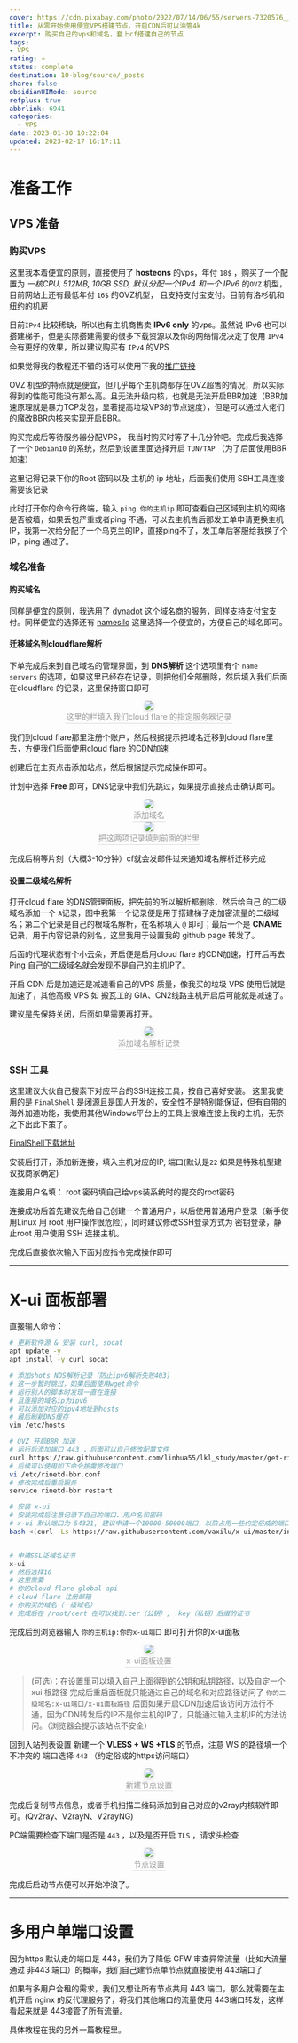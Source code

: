 ```yaml
---
cover: https://cdn.pixabay.com/photo/2022/07/14/06/55/servers-7320576__480.png
title: 从零开始使用便宜VPS搭建节点，开启CDN后可以油管4k
excerpt: 购买自己的vps和域名，套上cf搭建自己的节点
tags:
- VPS
rating: ⭐
status: complete
destination: 10-blog/source/_posts
share: false
obsidianUIMode: source
refplus: true
abbrlink: 6941
categories:
  - VPS
date: 2023-01-30 10:22:04
updated: 2023-02-17 16:17:11
---
```

# 准备工作

## VPS 准备
### 购买VPS
这里我本着便宜的原则，直接使用了 **hosteons** 的vps，年付 `18$` ，购买了一个配置为 *一核CPU, 512MB, 10GB SSD, 默认分配一个IPv4 和一个 IPv6* 的`OVZ` 机型，目前网站上还有最低年付 `16$` 的OVZ机型， 且支持支付宝支付。目前有洛杉矶和纽约的机房

目前`IPv4` 比较稀缺，所以也有主机商售卖 **IPv6 only** 的vps。虽然说 IPv6 也可以搭建梯子，但是实际搭建需要的很多下载资源以及你的网络情况决定了使用 `IPv4` 会有更好的效果，所以建议购买有 `IPv4` 的VPS

如果觉得我的教程还不错的话可以使用下我的[推广链接](https://my.hosteons.com/aff.php?aff=1811)

OVZ 机型的特点就是便宜，但几乎每个主机商都存在OVZ超售的情况，所以实际得到的性能可能没有那么高。且无法升级内核，也就是无法开启BBR加速（BBR加速原理就是暴力TCP发包，显著提高垃圾VPS的节点速度），但是可以通过大佬们的魔改BBR内核来实现开启BBR。

购买完成后等待服务器分配VPS， 我当时购买时等了十几分钟吧。完成后我选择了一个 `Debian10` 的系统，然后到设置里面选择开启 `TUN/TAP` （为了后面使用BBR加速）

这里记得记录下你的Root 密码以及 主机的 ip 地址，后面我们使用 SSH工具连接需要该记录

此时打开你的命令行终端，输入 `ping 你的主机ip` 即可查看自己区域到主机的网络是否被墙，如果丢包严重或者ping 不通，可以去主机售后那发工单申请更换主机IP，我第一次给分配了一个乌克兰的IP，直接ping不了，发工单后客服给我换了个IP，ping 通过了。


### 域名准备
#### 购买域名
同样是便宜的原则，我选用了 [dynadot](https://www.dynadot.com/) 这个域名商的服务，同样支持支付宝支付。同样便宜的选择还有 [namesilo](https://www.namesilo.com/) 这里选择一个便宜的，方便自己的域名即可。


#### 迁移域名到cloudflare解析
下单完成后来到自己域名的管理界面，到 **DNS解析** 这个选项里有个 `name servers` 的选项，如果这里已经存在记录，则把他们全部删除，然后填入我们后面在cloudflare 的记录，这里保持窗口即可

<center>
    <img style="border-radius: 0.3125em;
    box-shadow: 0 2px 4px 0 rgba(34,36,38,.12),0 2px 10px 0 rgba(34,36,38,.08);"
    src="https://i.imgur.com/fKgazOm.png">
    <br>
    <div style="color:orange; border-bottom: 1px solid #d9d9d9;
    display: inline-block;
    color: #999;
    padding: 2px;">这里的栏填入我们cloud flare 的指定服务器记录
    </div>
</center>




我们到cloud flare那里注册个账户，然后根据提示把域名迁移到cloud flare里去，方便我们后面使用cloud flare 的CDN加速

创建后在主页点击添加站点，然后根据提示完成操作即可。

计划中选择 **Free** 即可，DNS记录中我们先跳过，如果提示直接点击确认即可。

<center>
    <img style="border-radius: 0.3125em;
    box-shadow: 0 2px 4px 0 rgba(34,36,38,.12),0 2px 10px 0 rgba(34,36,38,.08);"
    src="https://i.imgur.com/7sJgcoz.png">
    <br>
    <div style="color:orange; border-bottom: 1px solid #d9d9d9;
    display: inline-block;
    color: #999;
    padding: 2px;">添加域名
    </div>
</center>

<center>
    <img style="border-radius: 0.3125em;
    box-shadow: 0 2px 4px 0 rgba(34,36,38,.12),0 2px 10px 0 rgba(34,36,38,.08);"
    src="https://i.imgur.com/0Cnpzos.png">
    <br>
    <div style="color:orange; border-bottom: 1px solid #d9d9d9;
    display: inline-block;
    color: #999;
    padding: 2px;">把这两项记录填到前面的栏里
    </div>
</center>

完成后稍等片刻（大概3-10分钟）cf就会发邮件过来通知域名解析迁移完成

#### 设置二级域名解析
打开cloud flare 的DNS管理面板，把先前的所以解析都删除，然后给自己 的二级域名添加一个 `A`记录，图中我第一个记录便是用于搭建梯子走加密流量的二级域名；第二个记录是自己的根域名解析，在名称填入 `@` 即可；最后一个是 **CNAME** 记录，用于内容记录的别名，这里我用于设置我的 github page 转发了。

后面的代理状态有个小云朵，开启便是启用cloud flare 的CDN加速，打开后再去 Ping 自己的二级域名就会发现不是自己的主机IP了。

开启 CDN 后是加速还是减速看自己的VPS 质量，像我买的垃圾 VPS 使用后就是加速了，其他高级 VPS 如 搬瓦工的 GIA、CN2线路主机开启后可能就是减速了。

建议是先保持关闭，后面如果需要再打开。

<center>
    <img style="border-radius: 0.3125em;
    box-shadow: 0 2px 4px 0 rgba(34,36,38,.12),0 2px 10px 0 rgba(34,36,38,.08);"
    src="https://i.imgur.com/aV1YNCq.png">
    <br>
    <div style="color:orange; border-bottom: 1px solid #d9d9d9;
    display: inline-block;
    color: #999;
    padding: 2px;">添加域名解析记录
    </div>
</center>



### SSH 工具
这里建议大伙自己搜索下对应平台的SSH连接工具，按自己喜好安装。
这里我使用的是 `FinalShell` 是闭源且是国人开发的，安全性不是特别能保证，但有自带的海外加速功能，我使用其他Windows平台上的工具上很难连接上我的主机，无奈之下出此下策了。

[FinalShell下载地址](http://www.hostbuf.com/t/988.html)

安装后打开，添加新连接，填入主机对应的IP, 端口(默认是`22` 如果是特殊机型建议找商家确定)

连接用户名填： root
密码填自己给vps装系统时的提交的root密码

连接成功后首先建议先给自己创建一个普通用户，以后使用普通用户登录（新手使用Linux 用 root 用户操作很危险），同时建议修改SSH登录方式为 密钥登录，静止root 用户使用 SSH 连接主机。

完成后直接依次输入下面对应指令完成操作即可

---
# X-ui 面板部署
直接输入命令：

```bash
# 更新软件源 & 安装 curl, socat
apt update -y
apt install -y curl socat

# 添加shots NDS解析记录（防止ipv6解析失败403)
# 这一步暂时跳过，如果后面使用wget命令
# 运行别人的脚本时发现一直在连接
# 且连接的域名ip为ipv6
# 可以添加对应的ipv4地址到hosts
# 最后刷新DNS缓存
vim /etc/hosts

# OVZ 开启BBR 加速
# 运行后添加端口 443 ，后面可以自己修改配置文件
curl https://raw.githubusercontent.com/linhua55/lkl_study/master/get-rinetd.sh | bash
# 后续可以使用如下命令按需修改端口
vi /etc/rinetd-bbr.conf
# 修改完成后重启服务
service rinetd-bbr restart

# 安装 x-ui
# 安装完成后注意记录下自己的端口、用户名和密码
# x-ui 默认端口为 54321, 建议申请一个10000-50000端口，以防占用一些约定俗成的端口
bash <(curl -Ls https://raw.githubusercontent.com/vaxilu/x-ui/master/install.sh)


# 申请SSL泛域名证书
x-ui
# 然后选择16
# 这里需要
# 你的cloud flare global api
# cloud flare 注册邮箱
# 你购买的域名（一级域名）
# 完成后在 /root/cert 在可以找到.cer（公钥）, .key（私钥）后缀的证书

```

完成后到浏览器输入 `你的主机ip:你的x-ui端口` 即可打开你的x-ui面板

<center>
    <img style="border-radius: 0.3125em;
    box-shadow: 0 2px 4px 0 rgba(34,36,38,.12),0 2px 10px 0 rgba(34,36,38,.08);"
    src="https://i.imgur.com/KKdd6fD.png">
    <br>
    <div style="color:orange; border-bottom: 1px solid #d9d9d9;
    display: inline-block;
    color: #999;
    padding: 2px;">x-ui面板设置
    </div>
</center>

> (可选)：在设置里可以填入自己上面得到的公钥和私钥路径，以及自定一个 xui 根路径
> 完成后重启面板就只能通过自己的域名和对应路径访问了
> `你的二级域名:x-ui端口/x-ui面板路径`
> 后面如果开启CDN加速后该访问方法行不通，因为CDN转发后的IP不是你主机的IP了，只能通过输入主机IP的方法访问。（浏览器会提示该站点不安全）

回到入站列表设置
新建一个 **VLESS + WS +TLS** 的节点，注意 WS 的路径填一个不冲突的
端口选择 `443` （约定俗成的https访问端口）
<center>
    <img style="border-radius: 0.3125em;
    box-shadow: 0 2px 4px 0 rgba(34,36,38,.12),0 2px 10px 0 rgba(34,36,38,.08);"
    src="https://i.imgur.com/04LmvEz.png">
    <br>
    <div style="color:orange; border-bottom: 1px solid #d9d9d9;
    display: inline-block;
    color: #999;
    padding: 2px;">新建节点设置
    </div>
</center>

完成后复制节点信息，或者手机扫描二维码添加到自己对应的v2ray内核软件即可。(Qv2ray、V2rayN、V2rayNG)

PC端需要检查下端口是否是 `443` ，以及是否开启 `TLS` ，请求头检查

<center>
    <img style="border-radius: 0.3125em;
    box-shadow: 0 2px 4px 0 rgba(34,36,38,.12),0 2px 10px 0 rgba(34,36,38,.08);"
    src="https://i.imgur.com/isDa8iA.png">
    <br>
    <div style="color:orange; border-bottom: 1px solid #d9d9d9;
    display: inline-block;
    color: #999;
    padding: 2px;">节点设置
    </div>
</center>

完成后启动节点便可以开始冲浪了。

----
# 多用户单端口设置
因为https 默认走的端口是 443，我们为了降低 GFW 审查异常流量（比如大流量通过 非443 端口）的概率，我们自己建节点单节点就直接使用 443端口了

如果有多用户合租的需求，我们又想让所有节点共用 443 端口，那么就需要在主机开启 nginx 的反代理服务了，将我们其他端口的流量使用 443端口转发，这样看起来就是 443接管了所有流量。

具体教程在我的另外一篇教程里。

